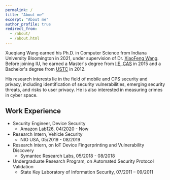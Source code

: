 ```yaml
---
permalink: /
title: "About me"
excerpt: "About me"
author_profile: true
redirect_from: 
  - /about/
  - /about.html
---
```


<p>Xueqiang Wang earned his Ph.D. in Computer Science from Indiana University Bloomington in 2021, under supervision of Dr. <a href="https://www.informatics.indiana.edu/xw7/" target="_blank" rel="noopener">XiaoFeng Wang</a>. Before joining IU, he earned a Master's&nbsp;degree from <a href="http://www.iie.ac.cn" target="_blank" rel="noopener">IIE, CAS</a> in 2015 and a Bachelor's degree from <a href="https://en.ustc.edu.cn" target="_blank" rel="noopener">USTC</a> in 2012.</p>
<p><span style="color:var(--color-text);">His research interests lie in the field of mobile and CPS security and privacy, including identification of security vulnerabilities, emerging security threats, and risks to user privacy. He is also interested in measuring crimes in cyber space.&nbsp;</span></p>

<h2>Work Experience</h2>
<ul>

<li>Security Engineer, Device Security
<ul>
<li>Amazon Lab126, 04/2020 - Now</li>
</ul>
</li>

<li>Research Intern, Vehicle Security
<ul>
<li>NIO USA, 05/2019 - 08/2019</li>
</ul>
</li>

<li>Research Intern, on&nbsp;IoT Device Fingerprinting and Vulnerability Discovery
<ul>
<li>Symantec Research Labs, 05/2018 - 08/2018</li>
</ul>
</li>

<li>Undergraduate Research Program, on Automated Security Protocol Validation
<ul>
<li>State Key Laboratory of Information Security, 07/2011 – 09/2011</li>
</ul>
</li>

</ul>

